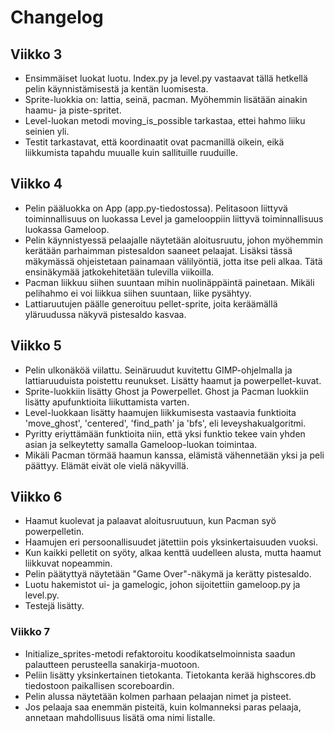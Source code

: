 # Changelog

## Viikko 3 
- Ensimmäiset luokat luotu. Index.py ja level.py vastaavat tällä hetkellä pelin käynnistämisestä ja kentän luomisesta. 
- Sprite-luokkia on: lattia, seinä, pacman. Myöhemmin lisätään ainakin haamu- ja piste-spritet.
- Level-luokan metodi moving_is_possible tarkastaa, ettei hahmo liiku seinien yli.
- Testit tarkastavat, että koordinaatit ovat pacmanillä oikein, eikä liikkumista tapahdu muualle kuin sallituille ruuduille.
 
## Viikko 4 
- Pelin pääluokka on App (app.py-tiedostossa). Pelitasoon liittyvä toiminnallisuus on luokassa Level ja gamelooppiin liittyvä toiminnallisuus luokassa Gameloop.
- Pelin käynnistyessä pelaajalle näytetään aloitusruutu, johon myöhemmin kerätään parhaimman pistesaldon saaneet pelaajat. Lisäksi tässä mäkymässä ohjeistetaan painamaan välilyöntiä, jotta itse peli alkaa. Tätä ensinäkymää jatkokehitetään tulevilla viikoilla. 
- Pacman liikkuu siihen suuntaan mihin nuolinäppäintä painetaan. Mikäli pelihahmo ei voi liikkua siihen suuntaan, liike pysähtyy.
- Lattiaruutujen päälle generoituu pellet-sprite, joita keräämällä yläruudussa näkyvä pistesaldo kasvaa. 

## Viikko 5 
- Pelin ulkonäköä viilattu. Seinäruudut kuvitettu GIMP-ohjelmalla ja lattiaruuduista poistettu reunukset. Lisätty haamut ja powerpellet-kuvat.
- Sprite-luokkiin lisätty Ghost ja Powerpellet. Ghost ja Pacman luokkiin lisätty apufunktioita liikuttamista varten.
- Level-luokkaan lisätty haamujen liikkumisesta vastaavia funktioita 'move_ghost', 'centered', 'find_path' ja 'bfs', eli leveyshakualgoritmi. 
- Pyritty eriyttämään funktioita niin, että yksi funktio tekee vain yhden asian ja selkeytetty samalla Gameloop-luokan toimintaa.
- Mikäli Pacman törmää haamun kanssa, elämistä vähennetään yksi ja peli päättyy. Elämät eivät ole vielä näkyvillä.

## Viikko 6
- Haamut kuolevat ja palaavat aloitusruutuun, kun Pacman syö powerpelletin.
- Haamujen eri persoonallisuudet jätettiin pois yksinkertaisuuden vuoksi. 
- Kun kaikki pelletit on syöty, alkaa kenttä uudelleen alusta, mutta haamut liikkuvat nopeammin.
- Pelin päätyttyä näytetään "Game Over"-näkymä ja kerätty pistesaldo.
- Luotu hakemistot ui- ja gamelogic, johon sijoitettiin gameloop.py ja level.py.
- Testejä lisätty.

### Viikko 7
- Initialize_sprites-metodi refaktoroitu koodikatselmoinnista saadun palautteen perusteella sanakirja-muotoon.
- Peliin lisätty yksinkertainen tietokanta. Tietokanta kerää highscores.db tiedostoon paikallisen scoreboardin.
- Pelin alussa näytetään kolmen parhaan pelaajan nimet ja pisteet.
- Jos pelaaja saa enemmän pisteitä, kuin kolmanneksi paras pelaaja, annetaan mahdollisuus lisätä oma nimi listalle.
